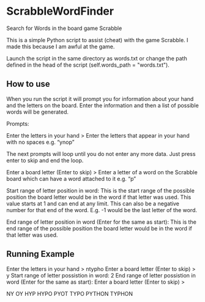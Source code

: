 # ScrabbleWordFinder
Search for Words in the board game Scrabble

This is a simple Python script to assist (cheat) with the game Scrabble.
I made this because I am awful at the game.

Launch the script in the same directory as words.txt or change the path defined in the head of the script (self.words_path = "words.txt").

How to use
----------

When you run the script it will prompt you for information about your hand and the letters on the board. Enter the information and then a list of possible words will be generated.

Prompts:

Enter the letters in your hand >
  Enter the letters that appear in your hand with no spaces e.g. “ynop”

The next prompts will loop until you do not enter any more data. Just press enter to skip and end the loop.

Enter a board letter (Enter to skip) >
  Enter a letter of a word on the Scrabble board which can have a word attached to it e.g. “p”
  
Start range of letter position in word:
  This is the start range of the possible position the board letter would be in the word if that letter was used. This value starts at 1 and can end at any limit. This can also be a negative number for that end of the word. E.g. -1 would be the last letter of the word.
  
End range of letter position in word (Enter for the same as start):
  This is the end range of the possible position the board letter would be in the word if that letter was used. 


Running Example
---------------

Enter the letters in your hand > ntypho
Enter a board letter (Enter to skip) > y
Start range of letter possistion in word: 2
End range of letter possistion in word (Enter for the same as start):
Enter a board letter (Enter to skip) >

NY
OY
HYP
HYPO
PYOT
TYPO
PYTHON
TYPHON

